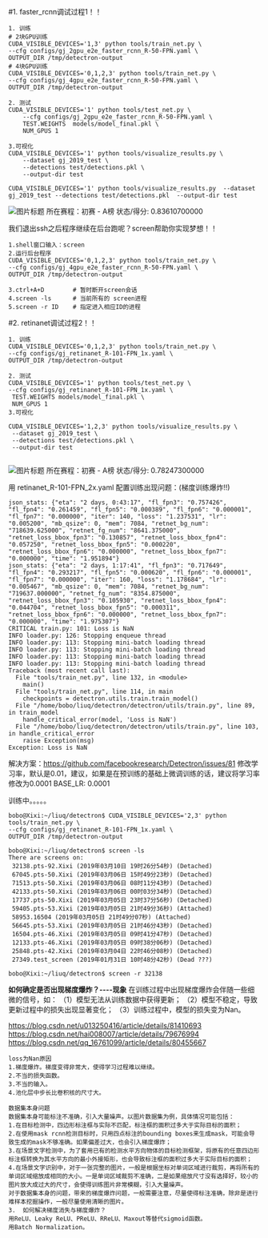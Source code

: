 #1. faster_rcnn调试过程1！！ 
```
1. 训练
# 2块GPU训练
CUDA_VISIBLE_DEVICES='1,3' python tools/train_net.py \
--cfg configs/gj_2gpu_e2e_faster_rcnn_R-50-FPN.yaml \
OUTPUT_DIR /tmp/detectron-output
# 4块GPU训练
CUDA_VISIBLE_DEVICES='0,1,2,3' python tools/train_net.py \
--cfg configs/gj_4gpu_e2e_faster_rcnn_R-50-FPN.yaml \
OUTPUT_DIR /tmp/detectron-output

2. 测试
CUDA_VISIBLE_DEVICES='1' python tools/test_net.py \
    --cfg configs/gj_2gpu_e2e_faster_rcnn_R-50-FPN.yaml \
    TEST.WEIGHTS  models/model_final.pkl \
    NUM_GPUS 1
    
3.可视化
CUDA_VISIBLE_DEVICES='1' python tools/visualize_results.py \
    --dataset gj_2019_test \
    --detections test/detections.pkl \
    --output-dir test

CUDA_VISIBLE_DEVICES='1' python tools/visualize_results.py  --dataset gj_2019_test --detections test/detections.pkl  --output-dir test
```
![图片标题](https://leanote.com/api/file/getImage?fileId=5c7f554bab64417ada0063b3)
所在赛程：初赛 - A榜  状态/得分: 0.83610700000

我们退出ssh之后程序继续在后台跑呢？screen帮助你实现梦想！！
```
1.shell窗口输入：screen
2.运行后台程序
CUDA_VISIBLE_DEVICES='0,1,2,3' python tools/train_net.py \
--cfg configs/gj_4gpu_e2e_faster_rcnn_R-50-FPN.yaml \
OUTPUT_DIR /tmp/detectron-output

3.ctrl+A+D        # 暂时断开screen会话
4.screen -ls      # 当前所有的 screen进程
5.screen -r ID    # 指定进入相应ID的进程﻿​
```

#2. retinanet调试过程2！！

```
1. 训练
CUDA_VISIBLE_DEVICES='0,1,2,3' python tools/train_net.py \
--cfg configs/gj_retinanet_R-101-FPN_1x.yaml \
OUTPUT_DIR /tmp/detectron-output

2. 测试
CUDA_VISIBLE_DEVICES='1' python tools/test_net.py \
--cfg configs/gj_retinanet_R-101-FPN_1x.yaml \
 TEST.WEIGHTS models/model_final.pkl \
 NUM_GPUS 1
3.可视化

CUDA_VISIBLE_DEVICES='1,2,3' python tools/visualize_results.py \
 --dataset gj_2019_test \
 --detections test/detections.pkl \
 --output-dir test﻿
 
```
![图片标题](https://leanote.com/api/file/getImage?fileId=5c8063a6ab64413eab000f74) 
 所在赛程：初赛 - A榜 状态/得分: 0.78247300000
 
  用 retinanet_R-101-FPN_2x.yaml 配置训练出现问题：(梯度训练爆炸!!)
```
json_stats: {"eta": "2 days, 0:43:17", "fl_fpn3": "0.757426", "fl_fpn4": "0.261459", "fl_fpn5": "0.000389", "fl_fpn6": "0.000001", "fl_fpn7": "0.000000", "iter": 140, "loss": "1.237531", "lr": "0.005200", "mb_qsize": 0, "mem": 7084, "retnet_bg_num": "718639.625000", "retnet_fg_num": "8641.375000", "retnet_loss_bbox_fpn3": "0.130857", "retnet_loss_bbox_fpn4": "0.057250", "retnet_loss_bbox_fpn5": "0.000220", "retnet_loss_bbox_fpn6": "0.000000", "retnet_loss_bbox_fpn7": "0.000000", "time": "1.951894"}
json_stats: {"eta": "2 days, 1:17:41", "fl_fpn3": "0.717649", "fl_fpn4": "0.293217", "fl_fpn5": "0.000620", "fl_fpn6": "0.000001", "fl_fpn7": "0.000000", "iter": 160, "loss": "1.178684", "lr": "0.005467", "mb_qsize": 0, "mem": 7084, "retnet_bg_num": "719637.000000", "retnet_fg_num": "8354.875000", "retnet_loss_bbox_fpn3": "0.105930", "retnet_loss_bbox_fpn4": "0.044704", "retnet_loss_bbox_fpn5": "0.000311", "retnet_loss_bbox_fpn6": "0.000000", "retnet_loss_bbox_fpn7": "0.000000", "time": "1.975307"}
CRITICAL train.py: 101: Loss is NaN
INFO loader.py: 126: Stopping enqueue thread
INFO loader.py: 113: Stopping mini-batch loading thread
INFO loader.py: 113: Stopping mini-batch loading thread
INFO loader.py: 113: Stopping mini-batch loading thread
INFO loader.py: 113: Stopping mini-batch loading thread
Traceback (most recent call last):
  File "tools/train_net.py", line 132, in <module>
    main()
  File "tools/train_net.py", line 114, in main
    checkpoints = detectron.utils.train.train_model()
  File "/home/bobo/liuq/detectron/detectron/utils/train.py", line 89, in train_model
    handle_critical_error(model, 'Loss is NaN')
  File "/home/bobo/liuq/detectron/detectron/utils/train.py", line 103, in handle_critical_error
    raise Exception(msg)
Exception: Loss is NaN
```

解决方案：https://github.com/facebookresearch/Detectron/issues/81
修改学习率，默认是0.01，建议，如果是在预训练的基础上微调训练的话，建议将学习率修改为0.0001
BASE_LR: 0.0001

训练中。。。。。
```
bobo@Xixi:~/liuq/detectron$ CUDA_VISIBLE_DEVICES='2,3' python tools/train_net.py \
--cfg configs/gj_retinanet_R-101-FPN_1x.yaml \
OUTPUT_DIR /tmp/detectron-output

bobo@Xixi:~/liuq/detectron$ screen -ls
There are screens on:
 32138.pts-92.Xixi (2019年03月10日 19时26分54秒) (Detached)
 67045.pts-50.Xixi (2019年03月06日 15时49分23秒) (Detached)
 71513.pts-50.Xixi (2019年03月06日 08时11分43秒) (Detached)
 42133.pts-50.Xixi (2019年03月06日 00时03分34秒) (Detached)
 17737.pts-50.Xixi (2019年03月05日 23时37分56秒) (Detached)
 59405.pts-53.Xixi (2019年03月05日 21时49分36秒) (Attached)
 58953.16504 (2019年03月05日 21时49分07秒) (Attached)
 56645.pts-53.Xixi (2019年03月05日 21时46分43秒) (Detached)
 16504.pts-46.Xixi (2019年03月05日 09时41分47秒) (Detached)
 12133.pts-46.Xixi (2019年03月05日 09时38分06秒) (Detached)
 25848.pts-42.Xixi (2019年03月04日 22时46分08秒) (Detached)
 27349.test_screen (2019年01月31日 10时48分42秒) (Dead ???)
 
bobo@Xixi:~/liuq/detectron$ screen -r 32138﻿​
```
**如何确定是否出现梯度爆炸？----现象**
在训练过程中出现梯度爆炸会伴随一些细微的信号，如：
（1）模型无法从训练数据中获得更新；
（2）模型不稳定，导致更新过程中的损失出现显著变化；
（3）训练过程中，模型的损失变为Nan。

https://blog.csdn.net/u013250416/article/details/81410693
https://blog.csdn.net/hai008007/article/details/79676994
https://blog.csdn.net/qq_16761099/article/details/80455667

    loss为Nan原因
    1.梯度爆炸。梯度变得非常大，使得学习过程难以继续。
    2.不当的损失函数。
    3.不当的输入。
    4.池化层中步长比卷积核的尺寸大。
    
    数据集本身问题
    数据集本身可能标注不准确，引入大量噪声。以图片数据集为例，具体情况可能包括：
    1.在目标检测中，四边形标注框与实际不匹配，标注框的面积过多大于实际目标的面积；
    2.在使用mask rcnn检测目标时，只用四点标注的bounding boxes来生成mask，可能会导致生成的mask不够准确。如果偏差过大，也会引入梯度爆炸；
    3.在场景文字检测中，为了套用已有的检测水平方向物体的目标检测框架，将原有的任意四边形标注框转换为其水平方向的最小外接矩形，也会导致标注框的面积过多大于实际目标的面积；
    4.在场景文字识别中，对于一张完整的图片，一般是根据坐标对单词区域进行裁剪，再将所有的单词区域缩放成相同的大小。一是单词区域裁剪不准确，二是如果缩放尺寸没有选择好，较小的图片放大成过大的尺寸，会使得训练图片非常模糊，引入大量噪声。
    对于数据集本身的问题，带来的梯度爆炸问题，一般需要注意，尽量使得标注准确，除非是进行难样本挖掘操作，一般尽量使用清晰的图片。
    3.  如何解决梯度消失与梯度爆炸？
    用ReLU、Leaky ReLU、PReLU、RReLU、Maxout等替代sigmoid函数。
    用Batch Normalization。
